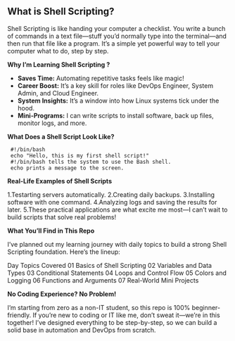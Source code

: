 ## What is Shell Scripting?

Shell Scripting is like handing your computer a checklist. You write a bunch of commands in a text file—stuff you’d normally type into the terminal—and then run that file like a program. It’s a simple yet powerful way to tell your computer what to do, step by step.

**Why I’m Learning Shell Scripting ?**

- **Saves Time:** Automating repetitive tasks feels like magic! 
- **Career Boost:** It’s a key skill for roles like DevOps Engineer, System Admin, and Cloud Engineer. 
- **System Insights:** It’s a window into how Linux systems tick under the hood. 
- **Mini-Programs:** I can write scripts to install software, back up files, monitor logs, and more. 


 
**What Does a Shell Script Look Like?**

     #!/bin/bash
     echo "Hello, this is my first shell script!"
     #!/bin/bash tells the system to use the Bash shell.
     echo prints a message to the screen.


**Real-Life Examples of Shell Scripts**

1.Testarting servers automatically.
2.Creating daily backups.
3.Installing software with one command.
4.Analyzing logs and saving the results for later.
5.These practical applications are what excite me most—I can’t wait to build scripts that solve real problems!

**What You’ll Find in This Repo**

I’ve planned out my learning journey with daily topics to build a strong Shell Scripting foundation. Here’s the lineup:


Day	Topics Covered
01	Basics of Shell Scripting
02	Variables and Data Types
03	Conditional Statements
04	Loops and Control Flow
05	Colors and Logging
06	Functions and Arguments
07	Real-World Mini Projects

**No Coding Experience? No Problem!**

I’m starting from zero as a non-IT student, so this repo is 100% beginner-friendly. If you’re new to coding or IT like me, don’t sweat it—we’re in this together! I’ve designed everything to be step-by-step, so we can build a solid base in automation and DevOps from scratch. 
